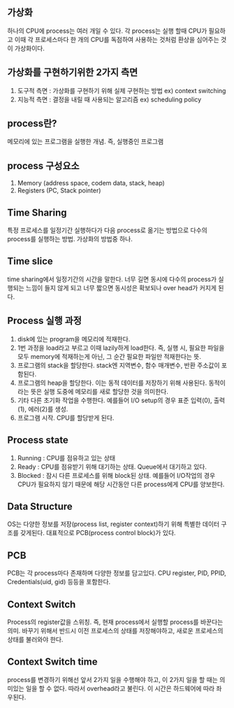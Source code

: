 ## 가상화
하나의 CPU에 process는 여러 개일 수 있다. 각 process는 실행 할때 CPU가 필요하고 이때 각 프로세스마다 한 개의 CPU를 독점하여 사용하는 것처럼 환상을 심어주는 것이 가상화이다.

## 가상화를 구현하기위한 2가지 측면
1. 도구적 측면 : 가상화를 구현하기 위해 실제 구현하는 방법 ex) context switching
2. 지능적 측면 : 결정을 내릴 때 사용되는 알고리즘 ex) scheduling policy

## process란?
메모리에 있는 프로그램을 실행한 개념. 즉, 실행중인 프로그램

## process 구성요소
1. Memory (address space, codem data, stack, heap)
2. Registers (PC, Stack pointer)

## Time Sharing
특정 프로세스를 일정기간 실행하다가 다음 process로 옮기는 방법으로 다수의 process를 실행하는 방법. 가상화의 방법중 하나.

## Time slice
time sharing에서 일정기간의 시간을 말한다. 너무 길면 동시에 다수의 process가 실행되는 느낌이 들지 않게 되고 너무 짧으면 동시성은 확보되나 over head가 커지게 된다.

## Process 실행 과정
1. disk에 있는 program을 메모리에 적재한다.
2. 1번 과정을 load라고 부르고 이때 lazily하게 load한다. 즉, 실행 시, 필요한 파일을 모두 memory에 적재하는게 아닌, 그 순간 필요한 파일만 적재한다는 뜻.
3. 프로그램의 stack을 할당한다. stack엔 지역변수, 함수 매개변수, 반환 주소값이 포함된다.
4. 프로그램의 heap을 할당한다. 이는 동적 데이터를 저장하기 위해 사용된다. 동적이라는 뜻은 실행 도중에 메모리를 새로 할당한 것을 의미한다.
5. 기타 다른 초기화 작업을 수행한다. 예를들어 I/O setup의 경우 표준 입력(0), 출력(1), 에러(2)를 생성.
6. 프로그램 시작. CPU를 할당받게 된다.

## Process state
1. Running : CPU를 점유하고 있는 상태
2. Ready : CPU를 점유받기 위해 대기하는 상태. Queue에서 대기하고 있다.
3. Blocked : 잠시 다른 프로세스를 위해 block된 상태. 예를들어 I/O작업의 경우 CPU가 필요하지 않기 때문에 해당 시간동안 다른 process에게 CPU를 양보한다.

## Data Structure
OS는 다양한 정보를 저장(process list, register context)하기 위해 특별한 데이터 구조를 갖게된다. 대표적으로 PCB(process control block)가 있다.

## PCB
PCB는 각 process마다 존재하며 다양한 정보를 담고있다. CPU register, PID, PPID, Credentials(uid, gid) 등등을 포함한다.

## Context Switch
Process의 register값을 스위칭. 즉, 현재 process에서 실행할 process를 바꾼다는 의미. 바꾸기 위해서 반드시 이전 프로세스의 상태를 저장해야하고, 새로운 프로세스의 상태를 
불러와야 한다.

## Context Switch time
process를 변경하기 위해선 앞서 2가지 일을 수행해야 하고, 이 2가지 일을 할 때는 의미있는 일을 할 수 없다. 따라서 overhead라고 불린다. 이 시간은 하드웨어에 따라 좌우된다.






